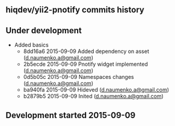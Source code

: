 hiqdev/yii2-pnotify commits history
-----------------------------------

## Under development

- Added basics
    - 8dd16a6 2015-09-09 Added dependency on asset (d.naumenko.a@gmail.com)
    - 2b5ecde 2015-09-09 Pnotify widget implemented (d.naumenko.a@gmail.com)
    - 0d5b05c 2015-09-09 Namespaces changes (d.naumenko.a@gmail.com)
    - ba940fa 2015-09-09 Hideved (d.naumenko.a@gmail.com)
    - b2879b5 2015-09-09 Inited (d.naumenko.a@gmail.com)

## Development started 2015-09-09

